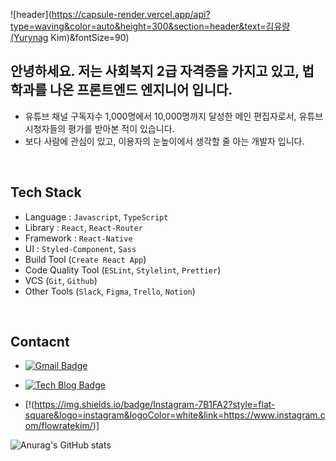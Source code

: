 
![header](https://capsule-render.vercel.app/api?type=waving&color=auto&height=300&section=header&text=김유량(Yurynag Kim)&fontSize=90)


## 안녕하세요. 저는 사회복지 2급 자격증을 가지고 있고, 법학과를 나온 프론트엔드 엔지니어 입니다.
- 유튜브 채널 구독자수 1,000명에서 10,000명까지 달성한 메인 편집자로서, 유튜브 시청자들의 평가를 받아본 적이 있습니다.
- 보다 사람에 관심이 있고, 이용자의 눈높이에서 생각할 줄 아는 개발자 입니다.

<br/>

## Tech Stack 

- Language : `Javascript`,  `TypeScript`
- Library : `React`, `React-Router`
- Framework :  `React-Native`
- UI : `Styled-Component`, `Sass`
- Build Tool (`Create React App`)
- Code Quality Tool (`ESLint`, `Stylelint`, `Prettier`)
- VCS (`Git`, `Github`)
- Other Tools (`Slack`, `Figma`, `Trello`, `Notion`)

<br/>

## Contacnt 

 - [![Gmail Badge](https://img.shields.io/badge/Gmail-d14836?style=flat-square&logo=Gmail&logoColor=white&link=mailto:fomagran6@gmail.com)](mailto:flowratekim@gmail.com)

 - [![Tech Blog Badge](http://img.shields.io/badge/-Tech%20blog-black?style=flat-square&logo=blogger&logoColor=white&link=https://YuryangKim.github.io/)](https://YuryangKim.github.io/)

 - [!(https://img.shields.io/badge/Instagram-7B1FA2?style=flat-square&logo=instagram&logoColor=white&link=https://www.instagram.com/flowratekim/)]

![Anurag's GitHub stats](https://github-readme-stats.vercel.app/api?username=YuryangKim&&show_icons=true&theme=nightowl)
